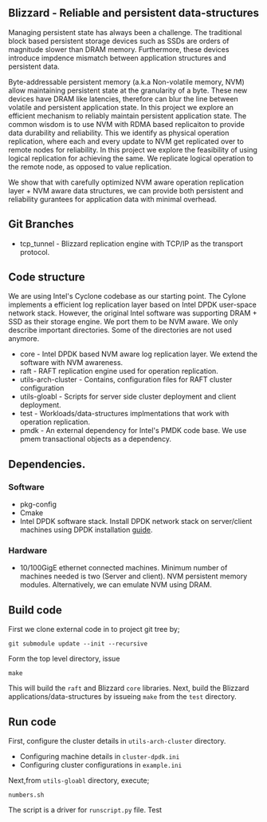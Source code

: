 ## Blizzard - Reliable and persistent data-structures

Managing persistent state has always been a challenge. The traditional block based
persistent storage devices such as SSDs are orders of magnitude slower than DRAM memory.
Furthermore, these devices introduce impdence mismatch between application structures and
persistent data.

Byte-addressable persistent memory (a.k.a Non-volatile memory, NVM)  allow maintaining persistent state at the granularity
of a byte. These new devices have DRAM like latencies, therefore can blur the line between
volatile and persistent application state. In this project we explore an efficient
mechanism to reliably maintain persistent application state. The common wisdom is to use 
NVM with RDMA based replicaiton to provide data durability and reliability. This we identify
as physical operation replication, where each and every update to NVM get replicated over to remote nodes
for reliability. In this project we explore the feasibility of using logical replication for achieving the
same. We replicate logical operation to the remote node, as opposed to value replication.

We show that with carefully optimized NVM aware operation replication layer + NVM aware data structures, we can provide
both persistent and reliability gurantees for application data with minimal overhead.

## Git Branches

* tcp_tunnel - Blizzard replication engine with TCP/IP as the transport protocol.

## Code structure

We are using Intel's Cyclone codebase as our starting point. The Cylone implements a efficient log replication
layer based on Intel DPDK user-space network stack. However, the original Intel software was supporting DRAM + SSD
as their storage engine. We port them to be NVM aware.
We only describe important directories. Some of the directories are not used anymore.

* core -  Intel DPDK based NVM aware log replication layer. We extend the software with NVM awareness. 
* raft - RAFT replication engine used for operation replication. 
* utils-arch-cluster - Contains, configuration files for RAFT cluster configuration
* utils-gloabl - Scripts for server side cluster deployment and client deployment.
* test - Workloads/data-structures implmentations that work with operation replication.
* pmdk - An external dependency for Intel's PMDK code base. We use pmem transactional objects as a dependency.

## Dependencies.

### Software
* pkg-config
* Cmake
* Intel DPDK software stack.
Install DPDK network stack on server/client machines using DPDK installation [guide](http://core.dpdk.org/doc/quick-start/).

### Hardware

* 10/100GigE ethernet connected machines. Minimum number of machines needed is two (Server and client).
NVM persistent memory modules. Alternatively, we can emulate NVM using DRAM.

## Build code

First we clone external code in to project git tree by;

```git submodule update --init --recursive```

Form the top level directory, issue

```make```

This will build the ```raft``` and Blizzard ```core``` libraries. 
Next, build the Blizzard applications/data-structures by issueing ```make``` from the 
```test``` directory.

## Run code

First, configure the cluster details in ```utils-arch-cluster``` directory.
* Configuring machine details in ```cluster-dpdk.ini```
* Configuring cluster configurations in ```example.ini```

Next,from ```utils-gloabl``` directory, execute;

```numbers.sh```

The script is a driver for ```runscript.py``` file. Test

